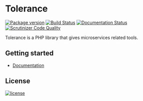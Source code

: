 # Tolerance

[![Package version](https://img.shields.io/packagist/v/sroze/tolerance.svg)](https://packagist.org/packages/sroze/tolerance)
[![Build Status](https://travis-ci.org/sroze/Tolerance.svg?branch=master)](https://travis-ci.org/sroze/Tolerance)
[![Documentation Status](https://readthedocs.org/projects/tolerance/badge/?version=latest)](http://tolerance.io/en/latest/?badge=latest)
[![Scrutinizer Code Quality](https://scrutinizer-ci.com/g/sroze/Tolerance/badges/quality-score.png?b=master)](https://scrutinizer-ci.com/g/sroze/Tolerance/?branch=master)

Tolerance is a PHP library that gives microservices related tools.

## Getting started

- [Documentation](http://tolerance.io)

## License

[![license](https://img.shields.io/badge/license-MIT-red.svg)](LICENSE)
